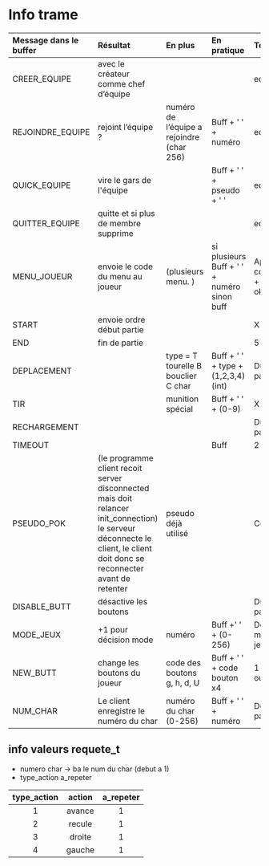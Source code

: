 # Info trame

|Message dans le buffer|	Résultat|	En plus	|En pratique	|Temps|Expéditaire|
|:---------------------|:---------|:--------|:------------|:----|:----------|
|CREER_EQUIPE	|avec le créateur comme chef d’équipe	|	||	equipe|Client|
|REJOINDRE_EQUIPE	|rejoint l’équipe ?|	numéro de l’équipe a rejoindre (char 256)|	Buff + ' ' + numéro 	|equipe|client|
|QUICK_EQUIPE|vire le gars de l'équipe||Buff + ' ' + pseudo + ' '|equipe|client|
|QUITTER_EQUIPE	|quitte et si plus de membre supprime	|	||equipe|client|
|MENU_JOUEUR	|envoie le code du menu au joueur|	 (plusieurs menu. )	| si plusieurs Buff + ' ' + numéro sinon buff|	Après connexion + pseudo ok |serveur|
|START	|envoie ordre début partie	| 	|  | 	X|serveur|
| END |	fin de partie	|	|	| 5-15 min|serveur|
|DEPLACEMENT	||	type = T tourelle B bouclier C char|	Buff + ' ' + type + (1,2,3,4)(int) |	Durant partie|client|
|TIR	|	|munition spécial|	Buff + ' ' + (0-9)|	X|Client|
|RECHARGEMENT| | ||Durant partie|client|
|TIMEOUT	||	|Buff |2 s|
|PSEUDO_POK |(le programme client recoit server disconnected mais doit relancer init_connection) le serveur déconnecte le client, le client doit donc se reconnecter avant de retenter| pseudo déjà utilisé ||Connection|serveur|
|DISABLE_BUTT | désactive les boutons | ||Durant partie|serveur|
|MODE_JEUX|+1 pour décision mode | numéro |Buff +' ' + (0-256)|Décision mode de jeux|client|
|NEW_BUTT| change les boutons du joueur | code des boutons g, h, d, U| Buff + ' ' + code bouton x4 | 1 minute ou toucher |serveur|
|NUM_CHAR|Le client enregistre le numéro du char|numéro du char (0-256)|Buff + ' ' + numéro|Début partie|serveur|

## info valeurs requete_t
* numero char -> ba le num du char (debut a 1)
* type_action a_repeter

|type_action|action|a_repeter|
|:---------:|:----:|:-------:|
|1          |avance|1        |
|2          |recule|1        |
|3          |droite|1        |
|4          |gauche|1        |
